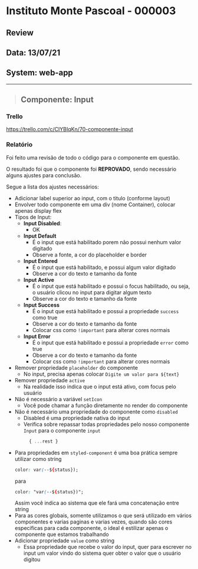# Instituto Monte Pascoal - 000003

## **Review**
## Data: 13/07/21
## System: web-app

***

> ## Componente: Input 

### Trello
https://trello.com/c/CIYBIqKn/70-componente-input 

### Relatório  
Foi feito uma revisão de todo o código para o componente em questão.  
<!-- O resultado foi que o componente foi **APROVADO** e o mesmo será movido para "Revisão Aprovada* e entrará em produção no proximo deploy.   -->

O resultado foi que o componente foi **REPROVADO**, sendo necessário alguns ajustes para conclusão.

Segue a lista dos ajustes necessários:

- Adicionar label superior ao input, com o titulo (conforme layout) 
- Envolver todo componente em uma div (nome Container), colocar apenas display flex
- Tipos de Input:
  - **Input Disabled**:
    - OK
  - **Input Default**
    - É o input que está habilitado porem não possui nenhum valor digitado
    - Observe a fonte, a cor do placeholder e border
  - **Input Entered**
    - É o input que está habilitado, e possui algum valor digitado
    - Observe a cor do texto e tamanho da fonte
  - **Input Active**
    - É o input que está habilitado e possui o focus habilitado, ou seja, o usuário clicou no input para digitar algum texto
    - Observe a cor do texto e tamanho da fonte
  - **Input Success**
    - É o input que está habilitado e possui a propriedade `success` como true
    - Observe a cor do texto e tamanho da fonte
    - Colocar css como `!important` para alterar cores normais
  - **Input Error**
    - É o input que está habilitado e possui a propriedade `error` como true
    - Observe a cor do texto e tamanho da fonte
    - Colocar css como `!important` para alterar cores normais
- Remover propriedade `placeholder` do componente
  - No input, precisa apenas colocar `Digite um valor para ${text}`
- Remover propriedade `active`
  - Na realidade isso indica que o input está ativo, com focus pelo usuário
- Não é necessário a variável `setIcon`
  - Você pode chamar a função diretamente no render do componente
- Não é necessário uma propriedade do componente como `disabled`
  - Disabled é uma propriedade nativa do input
  - Verifica sobre repassar todas propriedades pelo nosso componente `Input` para o componente `input`
    ```jsx
      { ...rest }
    ```
- Para propriedades em `styled-component` é uma boa prática sempre utilizar como string  
  ```css
  color: var(--${status});
  ```
  para
  ```css
  color: "var(--${status})";
  ```
  Assim você indica ao sistema que ele fará uma concatenação entre string
- Para as cores globais, somente utilizamos o que será utilizado em vários componentes e varias paginas e varias vezes, quando são cores especificas para cada componente, o ideal é estilizar apenas o componente que estamos trabalhando
- Adicionar propriedade `value` como string
  - Essa propriedade que recebe o valor do input, quer para escrever no input um valor vindo do sistema quer obter o valor que o usuário digitou